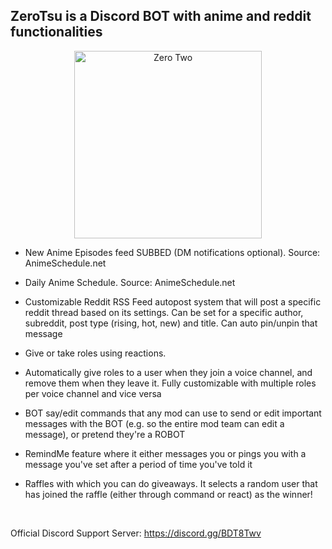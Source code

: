 ## ZeroTsu is a Discord BOT with anime and reddit functionalities
<p align="center">
	<img src="https://images-wixmp-ed30a86b8c4ca887773594c2.wixmp.com/f/6e4868e2-f52b-4c7d-a984-d5027576b221/dch684c-818cbf96-b76b-4e75-8445-75d1497195b7.png?token=eyJ0eXAiOiJKV1QiLCJhbGciOiJIUzI1NiJ9.eyJzdWIiOiJ1cm46YXBwOjdlMGQxODg5ODIyNjQzNzNhNWYwZDQxNWVhMGQyNmUwIiwiaXNzIjoidXJuOmFwcDo3ZTBkMTg4OTgyMjY0MzczYTVmMGQ0MTVlYTBkMjZlMCIsIm9iaiI6W1t7InBhdGgiOiJcL2ZcLzZlNDg2OGUyLWY1MmItNGM3ZC1hOTg0LWQ1MDI3NTc2YjIyMVwvZGNoNjg0Yy04MThjYmY5Ni1iNzZiLTRlNzUtODQ0NS03NWQxNDk3MTk1YjcucG5nIn1dXSwiYXVkIjpbInVybjpzZXJ2aWNlOmZpbGUuZG93bmxvYWQiXX0.w_Pmn6zmDv4NcB9h-lPko3-7qnvGmLqVD7862q59XR8" alt="Zero Two" width="300" height="300">
</p

<br/>

* New Anime Episodes feed SUBBED (DM notifications optional). Source: AnimeSchedule.net

* Daily Anime Schedule. Source: AnimeSchedule.net

* Customizable Reddit RSS Feed autopost system that will post a specific reddit thread based on its settings. Can be set for a specific author, subreddit, post type (rising, hot, new) and title. Can auto pin/unpin that message

* Give or take roles using reactions.

* Automatically give roles to a user when they join a voice channel, and remove them when they leave it. Fully customizable with multiple roles per voice channel and vice versa

* BOT say/edit commands that any mod can use to send or edit important messages with the BOT (e.g. so the entire mod team can edit a message), or pretend they're a ROBOT

* RemindMe feature where it either messages you or pings you with a message you've set after a period of time you've told it

* Raffles with which you can do giveaways. It selects a random user that has joined the raffle (either through command or react) as the winner!

<br/>

Official Discord Support Server: https://discord.gg/BDT8Twv
